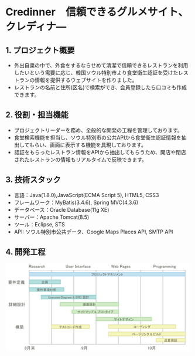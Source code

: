# Credinner　信頼できるグルメサイト、クレディナ―

## 1. プロジェクト概要
* 外出自粛の中で、外食をするならせめて清潔で信頼できるレストランを利用したいという需要に応じ、韓国ソウル特別市より食堂衛生認証を受けたレストランの情報を提供するウェブサイトを作りました。
* レストランの名前と住所(区名)で検索ができ、会員登録したら口コミも作成できます。

## 2. 役割・担当機能
* プロジェクトリーダーを務め、全般的な開発の工程を管理しております。
* 食堂検索機能を担当し、ソウル特別市の公共APIから食堂衛生認証情報を抽出してもらい、画面に表示する機能を具現しております。
* 認証をもらったレストラン情報をAPIから抽出してもらうため、開店や閉店されたレストランの情報もリアルタイムで反映できます。

## 3. 技術スタック
* 言語：Java(1.8.0),JavaScript(ECMA Script 5), HTML5, CSS3
* フレームワーク：MyBatis(3.4.6), Spring MVC(4.3.6)
* データベース：Oracle Database(11g XE)
* サーバー：Apache Tomcat(8.5)
* ツール：Eclipse, STS
* API: ソウル特別市公共データ、Google Maps Places API, SMTP API

## 4. 開発工程
![](開発工程図.png)
